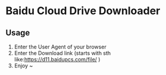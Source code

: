 # Baidu Cloud Drive Downloader

## Usage

1. Enter the User Agent of your browser
2. Enter the Download link (starts with sth like:https://d11.baidupcs.com/file/ )
3. Enjoy ~
